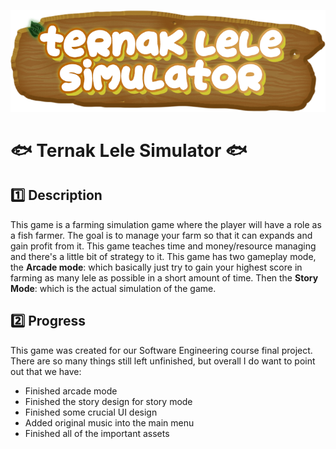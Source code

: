 ![Ternak Lele Logo](/Title.png)

# :fish: Ternak Lele Simulator :fish:
## :one:  Description 
This game is a farming simulation game where the player will have a role as a fish farmer. The goal is to manage your farm so that it can expands and gain profit from it. This game teaches time and money/resource managing and there's a little bit of strategy to it. This game has two gameplay mode, the **Arcade mode**: which basically just try to gain your highest score in farming as many lele as possible in a short amount of time. Then the **Story Mode**: which is the actual simulation of the game.

## :two:  Progress
This game was created for our Software Engineering course final project. There are so many things still left unfinished, but overall I do want to point out that we have:
* Finished arcade mode
* Finished the story design for story mode
* Finished some crucial UI design
* Added original music into the main menu
* Finished all of the important assets
